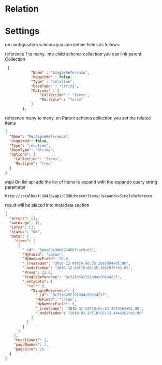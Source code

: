 # Relation

# Settings

on configuration schema you can define fields as follows:

reference 1 to many. into child schema collection you can link parent Collection

```json
 {
            "Name" : "SingleReference",
            "Required" : false,
            "Type" : "relation",
            "BaseType" : "String",
            "Options" : {
                "Collection" : "Items",
                "Multiple" : "false"
            }
        },


```

reference many to many. on Parent schema collection you set the related items

```json
{
  "Name": "MultipleReference",
  "Required": false,
  "Type": "relation",
  "BaseType": "String",
  "Options": {
    "Collection": "Items",
    "Multiple": "true"
  }
}
```

#api
On list api add the list of items to expand with the expando query string parameter

`http://localhost:28436/api/CRUD/MasterItems/?expando=SingleReference`

result will be placed into metadata section

```json
{
  "errors": [],
  "warnings": [],
  "infos": [],
  "status": "OK",
  "data": {
    "items": [
      {
        "_id": "5dee8bc30b0734567c4c9c63",
        "MyField": "value",
        "MyNumberField": 20.0,
        "_createdon": "2019-12-09T19:00:35.2082894+01:00",
        "_modifiedon": "2019-12-09T19:00:35.2082977+01:00",
        "Prova": 23.0,
        "SingleReference": "5c717d4921919d4c88b34227",
        "_metadata": {
          "rel": {
            "SingleReference": {
              "_id": "5c717d4921919d4c88b34227",
              "MyField": "value",
              "MyNumberField": 3,
              "_createdon": "2019-02-23T18:05:13.4449161+01:00",
              "_modifiedon": "2019-02-23T18:05:13.4449262+01:00"
            }
          }
        }
      }
    ],
    "totalCount": 1,
    "pageNumber": 1,
    "pageSize": 20
  }
}
```
